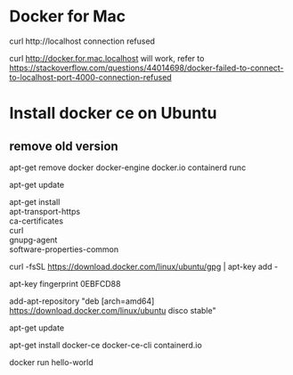 # Docker for Mac
curl http://localhost connection refused

curl http://docker.for.mac.localhost will work, refer to https://stackoverflow.com/questions/44014698/docker-failed-to-connect-to-localhost-port-4000-connection-refused

# Install docker ce on Ubuntu

## remove old version
apt-get remove docker docker-engine docker.io containerd runc

apt-get update

apt-get install \
    apt-transport-https \
    ca-certificates \
    curl \
    gnupg-agent \
    software-properties-common
    
curl -fsSL https://download.docker.com/linux/ubuntu/gpg | apt-key add -

apt-key fingerprint 0EBFCD88

add-apt-repository "deb [arch=amd64] https://download.docker.com/linux/ubuntu disco stable"

apt-get update

apt-get install docker-ce docker-ce-cli containerd.io

docker run hello-world
